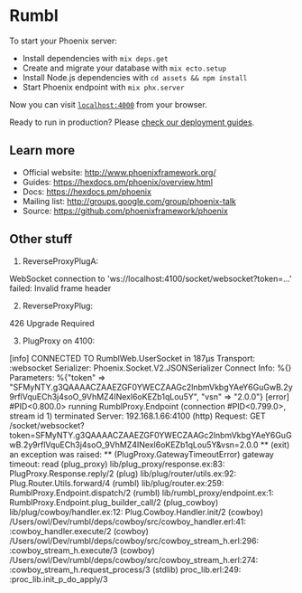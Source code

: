 # Rumbl

To start your Phoenix server:

  * Install dependencies with `mix deps.get`
  * Create and migrate your database with `mix ecto.setup`
  * Install Node.js dependencies with `cd assets && npm install`
  * Start Phoenix endpoint with `mix phx.server`

Now you can visit [`localhost:4000`](http://localhost:4000) from your browser.

Ready to run in production? Please [check our deployment guides](https://hexdocs.pm/phoenix/deployment.html).

## Learn more

  * Official website: http://www.phoenixframework.org/
  * Guides: https://hexdocs.pm/phoenix/overview.html
  * Docs: https://hexdocs.pm/phoenix
  * Mailing list: http://groups.google.com/group/phoenix-talk
  * Source: https://github.com/phoenixframework/phoenix



## Other stuff

1. ReverseProxyPlugA:

WebSocket connection to 'ws://localhost:4100/socket/websocket?token=...' failed: Invalid frame header

2. ReverseProxyPlug:

426 Upgrade Required


3. PlugProxy on 4100:

[info] CONNECTED TO RumblWeb.UserSocket in 187µs
  Transport: :websocket
  Serializer: Phoenix.Socket.V2.JSONSerializer
  Connect Info: %{}
  Parameters: %{"token" => "SFMyNTY.g3QAAAACZAAEZGF0YWECZAAGc2lnbmVkbgYAeY6GuGwB.2y9rflVquECh3j4soO_9VhMZ4INexl6oKEZb1qLou5Y", "vsn" => "2.0.0"}
[error] #PID<0.800.0> running RumblProxy.Endpoint (connection #PID<0.799.0>, stream id 1) terminated
Server: 192.168.1.66:4100 (http)
Request: GET /socket/websocket?token=SFMyNTY.g3QAAAACZAAEZGF0YWECZAAGc2lnbmVkbgYAeY6GuGwB.2y9rflVquECh3j4soO_9VhMZ4INexl6oKEZb1qLou5Y&vsn=2.0.0
** (exit) an exception was raised:
    ** (PlugProxy.GatewayTimeoutError) gateway timeout: read
        (plug_proxy) lib/plug_proxy/response.ex:83: PlugProxy.Response.reply/2
        (plug) lib/plug/router/utils.ex:92: Plug.Router.Utils.forward/4
        (rumbl) lib/plug/router.ex:259: RumblProxy.Endpoint.dispatch/2
        (rumbl) lib/rumbl_proxy/endpoint.ex:1: RumblProxy.Endpoint.plug_builder_call/2
        (plug_cowboy) lib/plug/cowboy/handler.ex:12: Plug.Cowboy.Handler.init/2
        (cowboy) /Users/owl/Dev/rumbl/deps/cowboy/src/cowboy_handler.erl:41: :cowboy_handler.execute/2
        (cowboy) /Users/owl/Dev/rumbl/deps/cowboy/src/cowboy_stream_h.erl:296: :cowboy_stream_h.execute/3
        (cowboy) /Users/owl/Dev/rumbl/deps/cowboy/src/cowboy_stream_h.erl:274: :cowboy_stream_h.request_process/3
        (stdlib) proc_lib.erl:249: :proc_lib.init_p_do_apply/3